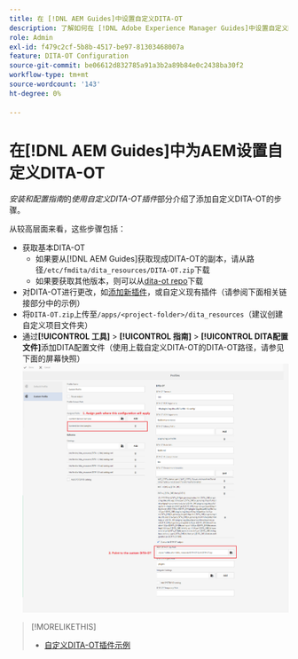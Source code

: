 ```yaml
---
title: 在 [!DNL AEM Guides]中设置自定义DITA-OT
description: 了解如何在 [!DNL Adobe Experience Manager Guides]中设置自定义DITA-OT
role: Admin
exl-id: f479c2cf-5b8b-4517-be97-81303468007a
feature: DITA-OT Configuration
source-git-commit: be06612d832785a91a3b2a89b84e0c2438ba30f2
workflow-type: tm+mt
source-wordcount: '143'
ht-degree: 0%

---
```


# 在[!DNL AEM Guides]中为AEM设置自定义DITA-OT

_安装和配置指南_&#x200B;的&#x200B;_使用自定义DITA-OT插件_&#x200B;部分介绍了添加自定义DITA-OT的步骤。

从较高层面来看，这些步骤包括：

+ 获取基本DITA-OT
   + 如果要从[!DNL AEM Guides]获取现成DITA-OT的副本，请从路径`/etc/fmdita/dita_resources/DITA-OT.zip`下载
   + 如果要获取其他版本，则可以从[dita-ot repo](https://www.dita-ot.org/download)下载
+ 对DITA-OT进行更改，如[添加新插件](https://www.dita-ot.org/dev/topics/plugins-installing.html)，或自定义现有插件（请参阅下面相关链接部分中的示例）
+ 将`DITA-OT.zip`上传至`/apps/<project-folder>/dita_resources`（建议创建自定义项目文件夹）
+ 通过&#x200B;**[!UICONTROL 工具]** > **[!UICONTROL 指南]** > **[!UICONTROL DITA配置文件]**&#x200B;添加DITA配置文件（使用上载自定义DITA-OT的DITA-OT路径，请参见下面的屏幕快照）
  ![DITA配置文件](assets/dita-profile.png)

>[!MORELIKETHIS]
>
>+ [自定义DITA-OT插件示例](https://www.dita-ot.org/dev/topics/pdf-customization.html)
